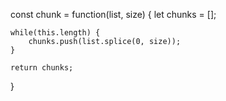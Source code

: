 

const chunk = function(list, size) {
    let chunks = [];
    
    while(this.length) {
        chunks.push(list.splice(0, size));
    }
        
    return chunks;
}